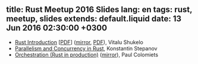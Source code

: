 title: Rust Meetup 2016 Slides
lang: en
tags: rust, meetup, slides
extends: default.liquid
date: 13 Jun 2016 02:30:00 +0300
---
* <a href="http://vi-server.org/pub/rust.md">Rust Introduction</a> [<a href="http://vi-server.org/pub/rust.pdf">PDF</a>] (<a href="introduction.md">mirror</a>, <a href="introduction.pdf">PDF</a>), Vitalu Shukelo
* <a href="parallelism-and-concurrency.html">Parallelism and Concurrency in Rust</a>, Konstantin Stepanov
* <a href="http://tailhook.github.io/orchestration_presentation/">Orchestration (Rust in production)</a> (<a href="orchestration.html">mirror</a>), Paul Colomiets
